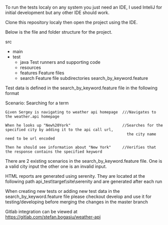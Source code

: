 

To run the tests localy on any system you just need an IDE, I used InteliJ for initial development but any other IDE should work. 

Clone this repository localy then open the project using the IDE. 



Below is the file and folder structure for the project.

src
  + main
  + test
    + java                        Test runners and supporting code
    + resources
     + features                  Feature files
     + search                  Feature file subdirectories
             search_by_keyword.feature

Test data is defined in the search_by_keyword.feature file in the following format


  Scenario: Searching for a term
  
    Given Sergey is navigating to weather api homepage  ///Navigates to the weather.api homepage
    
    When he looks up "New%20York"                       //Searches for the specified city by adding it to the api call url,
                                                          the city name need to be url encoded
    
    Then he should see information about "New York"     //Verifies that the response contains the specified keyword
    



  There are 2 existing scenarios in the search_by_keyword.feature file. One is a valid city input the other one is an invalid input.
  
  HTML reports are generated using serenity. They are located at the following path api_test\target\site\serenity and are generated after each run 
  
  When creating new tests or adding new test data in the search_by_keyword.feature file please checkout develop and use it for testing/developing before merging the changes in the master branch
  
  
  Gitlab integration can be viewed at https://gitlab.com/stefan.bogasiu/weather-api

